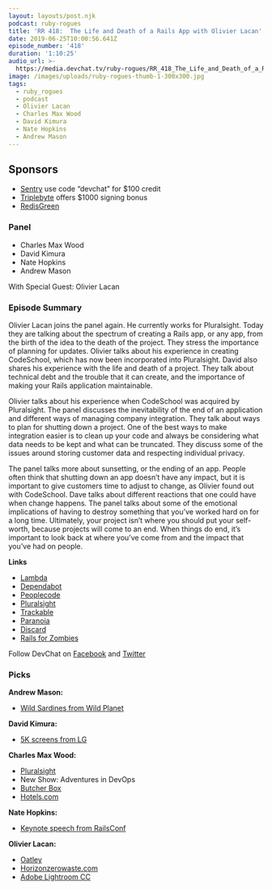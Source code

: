 ```yaml
---
layout: layouts/post.njk
podcast: ruby-rogues
title: 'RR 418:  The Life and Death of a Rails App with Olivier Lacan'
date: 2019-06-25T10:00:56.641Z
episode_number: '418'
duration: '1:10:25'
audio_url: >-
  https://media.devchat.tv/ruby-rogues/RR_418_The_Life_and_Death_of_a_Rails_App_with_Olivier_Lacan.mp3
image: /images/uploads/ruby-rogues-thumb-1-300x300.jpg
tags:
  - ruby_rogues
  - podcast
  - Olivier Lacan
  - Charles Max Wood
  - David Kimura
  - Nate Hopkins
  - Andrew Mason
---
```

## **Sponsors**



*   [Sentry](https://sentry.io/) use code “devchat” for $100 credit
*   [Triplebyte](https://triplebyte.com/rogues) offers $1000 signing bonus
*   [RedisGreen](https://redisgreen.net/?utm_source=rubyrogues&utm_medium=podcast&utm_campaign=rubyrogues)


### **Panel**



*   Charles Max Wood
*   David Kimura
*   Nate Hopkins
*   Andrew Mason

With Special Guest: Olivier Lacan


### **Episode Summary**

Olivier Lacan joins the panel again. He currently works for Pluralsight. Today they are talking about the spectrum of creating a Rails app, or any app, from the birth of the idea to the death of the project. They stress the importance of planning for updates. Olivier talks about his experience in creating CodeSchool, which has now been incorporated into Pluralsight. David also shares his experience with the life and death of a project. They talk about technical debt and the trouble that it can create, and the importance of making your Rails application maintainable. 

Olivier talks about his experience when CodeSchool was acquired by Pluralsight. The panel discusses the inevitability of the end of an application and different ways of managing company integration. They talk about ways to plan for shutting down a project. One of the best ways to make integration easier is to clean up your code and always be considering what data needs to be kept and what can be truncated. They discuss some of the issues around storing customer data and respecting individual privacy. 

The panel talks more about sunsetting, or the ending of an app. People often think that shutting down an app doesn’t have any impact, but it is important to give customers time to adjust to change, as Olivier found out with CodeSchool. Dave talks about different reactions that one could have when change happens. The panel talks about some of the emotional implications of having to destroy something that you’ve worked hard on for a long time. Ultimately, your project isn’t where you should put your self-worth, because projects will come to an end. When things do end, it’s important to look back at where you’ve come from and the impact that you’ve had on people. 

**Links**



*   [Lambda](https://aws.amazon.com/lambda/)
*   [Dependabot](https://github.com/dependabot)
*   [Peoplecode](https://docs.oracle.com/cd/E80738_01/pt854pbh2/eng/pt/tpcd/index.html)
*   [Pluralsight](https://www.pluralsight.com/)
*   [Trackable](http://trackableentities.github.io/)
*   [Paranoia](https://github.com/rubysherpas/paranoia)
*   [Discard](https://github.com/jhawthorn/discard) 
*   [Rails for Zombies](https://www.pluralsight.com/courses/code-school-rails-for-zombies)

Follow DevChat on [Facebook](https://www.facebook.com/DevChattv/?__tn__=%2Cd%2CP-R&eid=ARDBDrBnK71PDmx_8gE_IeIEo5SnM7cyzylVBjAwfaOo1ck_6q3GXuRBfaUQZaWVvFGyEVjrhDwnS_tV) and [Twitter](https://twitter.com/devchattv?lang=en)


### **Picks**

**Andrew Mason:**



*   [Wild Sardines from Wild Planet](https://www.wildplanetfoods.com/product/wild-sardines-in-extra-virgin-olive-oil/)

**David Kimura:**



*   [5K screens from LG](https://www.apple.com/shop/product/HKN62LL/A/lg-ultrafine-5k-display)

**Charles Max Wood:**



*   [Pluralsight](https://www.pluralsight.com/)
*   New Show: Adventures in DevOps
*   [Butcher Box](https://www.butcherbox.com/)
*   [Hotels.com](https://www.hotels.com/) 

**Nate Hopkins:**



*   [Keynote speech from RailsConf](https://rework.fm/open-source-beyond-the-market/)

**Olivier Lacan:**



*   [Oatley](https://www.oatly.com/)
*   [Horizonzerowaste.com](https://horizonzerowaste.com/) 
*   [Adobe Lightroom CC](https://lightroom.adobe.com/)

<!-- Docs to Markdown version 1.0β17 -->
